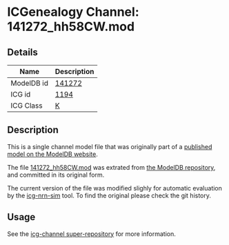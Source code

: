 # ICGenealogy Channel: 141272\_hh58CW.mod

## Details

Name | Description
---- | -----------
ModelDB id | [141272](http://senselab.med.yale.edu/ModelDB/ShowModel.cshtml?model=141272)
ICG id | [1194](http://icg.neurotheory.ox.ac.uk/channels/1/1194)
ICG Class | [K](http://icg.neurotheory.ox.ac.uk/channels/1)

## Description

This is a single channel model file that was originally part of a [published model on the ModelDB website](http://senselab.med.yale.edu/ModelDB/ShowModel.cshtml?model=141272).


The file [141272\_hh58CW.mod](141272_hh58CW.mod) was extrated from [the ModelDB repository](http://senselab.med.yale.edu/ModelDB/ShowModel.cshtml?model=141272), and committed in its original form.

The current version of the file was modified slighly for automatic evaluation by the [icg-nrn-sim](https://github.com/icgenealogy/icg-nrn-sim) tool. To find the original please check the git history.


## Usage

See the [icg-channel super-repository](https://github.com/icgenealogy/icg-channels) for more information.
